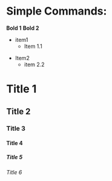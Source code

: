 # Simple Commands:

**Bold 1**
**Bold 2**

- item1
  - Item 1.1

* Item2
  - item 2.2

# Title 1

## Title 2

### Title 3

#### Title 4

##### Title 5

###### Title 6
